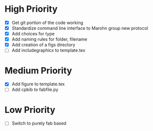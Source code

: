 # High Priority
- [x] Get git portion of the code working
- [x] Standardize command line interface to Marohn group new protocol
- [x] Add choices for type
- [x] Add naming rules for folder, filename
- [x] Add creation of a figs directory
- [ ] Add includegraphicx to template.tex

# Medium Priority
- [x] Add figure to template.tex
- [ ] Add cpbib to fabfile.py

# Low Priority
- [ ] Switch to purely fab based
